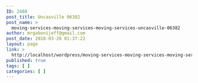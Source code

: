 ```yaml
---
ID: 2488
post_title: Uncasville 06382
post_name: >
  moving-services-moving-services-moving-services-uncasville-06382
author: mrgabonijeff@gmail.com
post_date: 2018-03-28 01:37:22
layout: page
link: >
  http://localhost/wordpress/moving-services-moving-services-moving-services-uncasville-06382/
published: true
tags: [ ]
categories: [ ]
---
```


